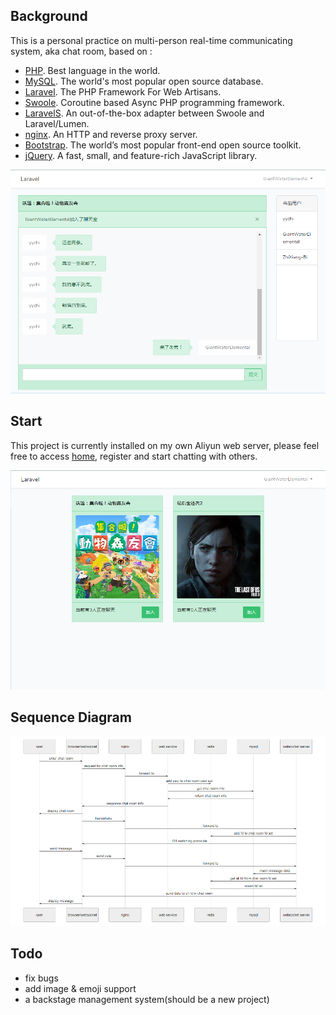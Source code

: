 ## Background

This is a personal practice on multi-person real-time communicating system, aka chat room, based on : 

- [PHP](https://www.php.net/). Best language in the world.
- [MySQL](https://www.mysql.com/). The world's most popular open source database.
- [Laravel](https://www.laravel.com/). The PHP Framework For Web Artisans.
- [Swoole](https://www.swoole.com/). Coroutine based Async PHP programming framework.
- [LaravelS](https://github.com/hhxsv5/laravel-s). An out-of-the-box adapter between Swoole and Laravel/Lumen.
- [nginx](http://nginx.org/). An HTTP and reverse proxy server.
- [Bootstrap](https://getbootstrap.com/). The world’s most popular front-end open source toolkit.
- [jQuery](https://jquery.com/). A fast, small, and feature-rich JavaScript library.

<p align="center"><img src="https://github.com/GiantWaterElemental/chat-room/blob/master/20200621175000_1.png?raw=true"></p>

## Start

This project is currently installed on my own Aliyun web server, please feel free to access [home](http://47.100.14.153/home), register and start chatting with others.

<p align="center"><img src="https://github.com/GiantWaterElemental/chat-room/blob/master/public/img/20200621175000_2.png?raw=true"></p>

## Sequence Diagram

<p align="center"><img src="https://github.com/GiantWaterElemental/chat-room/blob/master/public/img/20200621175000_0.png?raw=true"></p>

## Todo

- fix bugs
- add image & emoji support
- a backstage management system(should be a new project)
